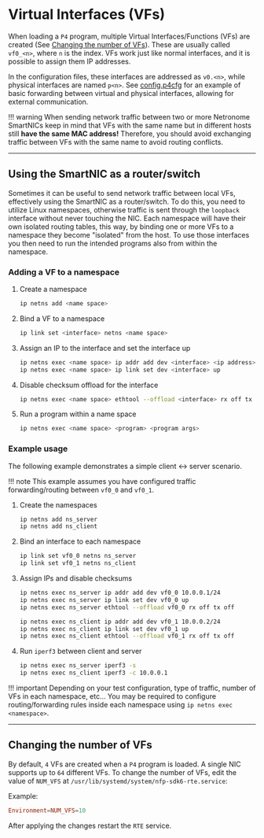 # Virtual Interfaces (VFs)

When loading a `P4` program, multiple Virtual Interfaces/Functions (VFs) are created (See [Changing the number of VFs](#changing-the-number-of-vfs)). These are usually called `vf0_<n>`, where `n` is the index. VFs work just like normal interfaces, and it is possible to assign them IP addresses.

In the configuration files, these interfaces are addressed as `v0.<n>`, while physical interfaces are named `p<n>`. See [config.p4cfg](https://github.com/RuiCunhaM/Template-Netronome-P4/blob/master/configs/config.p4cfg) for an example of basic forwarding between virtual and physical interfaces, allowing for external communication.

!!! warning
    When sending network traffic between two or more Netronome SmartNICs keep in mind that VFs with the same name but in different hosts still **have the same MAC address!** Therefore, you should avoid exchanging traffic between VFs with the same name to avoid routing conflicts.

---

## Using the SmartNIC as a router/switch

Sometimes it can be useful to send network traffic between local VFs, effectively using the SmartNIC as a router/switch. To do this, you need to utilize Linux namespaces, otherwise traffic is sent through the `loopback` interface without never touching the NIC. Each namespace will have their own isolated routing tables, this way, by binding one or more VFs to a namespace they become "isolated" from the host. To use those interfaces you then need to run the intended programs also from within the namespace.

### Adding a VF to a namespace

1. Create a namespace

    ```bash
    ip netns add <name space>
    ```

2. Bind a VF to a namespace
    
    ```bash
    ip link set <interface> netns <name space>
    ```

3. Assign an IP to the interface and set the interface up

    ```bash
    ip netns exec <name space> ip addr add dev <interface> <ip address> 
    ip netns exec <name space> ip link set dev <interface> up
    ```

4. Disable checksum offload for the interface

    ```bash
    ip netns exec <name space> ethtool --offload <interface> rx off tx off
    ```

5. Run a program within a name space

    ```bash
    ip netns exec <name space> <program> <program args>
    ```

### Example usage

The following example demonstrates a simple client <-> server scenario.

!!! note
    This example assumes you have configured traffic forwarding/routing between `vf0_0` and `vf0_1`. 

1. Create the namespaces

    ```bash
    ip netns add ns_server
    ip netns add ns_client
    ```

2. Bind an interface to each namespace

    ```bash
    ip link set vf0_0 netns ns_server
    ip link set vf0_1 netns ns_client
    ```

3. Assign IPs and disable checksums

    ```bash
    ip netns exec ns_server ip addr add dev vf0_0 10.0.0.1/24
    ip netns exec ns_server ip link set dev vf0_0 up
    ip netns exec ns_server ethtool --offload vf0_0 rx off tx off

    ip netns exec ns_client ip addr add dev vf0_1 10.0.0.2/24
    ip netns exec ns_client ip link set dev vf0_1 up
    ip netns exec ns_client ethtool --offload vf0_1 rx off tx off
    ```

4. Run `iperf3` between client and server

    ```bash
    ip netns exec ns_server iperf3 -s
    ip netns exec ns_client iperf3 -c 10.0.0.1
    ```

!!! important
    Depending on your test configuration, type of traffic, number of VFs in each namespace, etc... You may be required to configure routing/forwarding rules inside each namespace using `ip netns exec <namespace>`.

---

## Changing the number of VFs

By default, `4` VFs are created when a `P4` program is loaded. A single NIC supports up to `64` different VFs. To change the number of VFs, edit the value of `NUM_VFS` at `/usr/lib/systemd/system/nfp-sdk6-rte.service`:

Example:
```toml
Environment=NUM_VFS=10
```

After applying the changes restart the `RTE` service.

